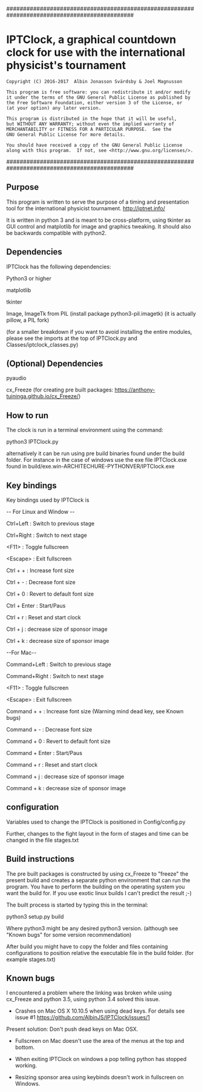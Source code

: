 ##############################################################################################
#  IPTClock, a graphical countdown clock for use with the international physicist's tournament
    Copyright (C) 2016-2017  Albin Jonasson Svärdsby & Joel Magnusson

    This program is free software: you can redistribute it and/or modify
    it under the terms of the GNU General Public License as published by
    the Free Software Foundation, either version 3 of the License, or
    (at your option) any later version.

    This program is distributed in the hope that it will be useful,
    but WITHOUT ANY WARRANTY; without even the implied warranty of
    MERCHANTABILITY or FITNESS FOR A PARTICULAR PURPOSE.  See the
    GNU General Public License for more details.

    You should have received a copy of the GNU General Public License
    along with this program.  If not, see <http://www.gnu.org/licenses/>.
##############################################################################################

## Purpose ##
This program is written to serve the purpose of a timing and presentation tool
for the international physicist tournament. http://iptnet.info/

It is written in python 3 and is meant to be cross-platform, using tkinter as
GUI control and matplotlib for image and graphics tweaking. It should also be backwards compatible with python2.


## Dependencies ##
IPTClock has the following dependencies:

Python3 or higher

matplotlib

tkinter

Image, ImageTk from PIL  (install package python3-pil.imagetk) (it is actually pillow, a PIL fork)


(for a smaller breakdown if you want
to avoid installing the entire modules, please see the imports at the top of
IPTClock.py and Classes/iptclock_classes.py)


## (Optional) Dependencies ##
pyaudio

cx_Freeze  (for creating pre built packages: https://anthony-tuininga.github.io/cx_Freeze/)


## How to run ##
The clock is run in a terminal environment using the command:

python3 IPTClock.py

alternatively it can be run using pre build binaries found under the build folder.
For instance in the case of windows use the exe file IPTClock.exe found in
build/exe.win-ARCHITECHURE-PYTHONVER/IPTClock.exe


## Key bindings ##
Key bindings used by IPTClock is

-- For Linux and Window --

Ctrl+Left : Switch to previous stage

Ctrl+Right : Switch to next stage

\<F11\> : Toggle fullscreen

\<Escape\> : Exit fullscreen

Ctrl + + : Increase font size

Ctrl + - : Decrease font size

Ctrl + 0 : Revert to default font size

Ctrl + Enter : Start/Paus

Ctrl + r : Reset and start clock

Ctrl + j : decrease size of sponsor image

Ctrl + k : decrease size of sponsor image

--For Mac--

Command+Left : Switch to previous stage

Command+Right : Switch to next stage

\<F11\> : Toggle fullscreen

\<Escape\> : Exit fullscreen

Command + + : Increase font size (Warning mind dead key, see Known bugs)

Command + - : Decrease font size

Command + 0 : Revert to default font size

Command + Enter : Start/Paus

Command + r : Reset and start clock

Command + j : decrease size of sponsor image

Command + k : decrease size of sponsor image

## configuration ##
Variables used to change the IPTClock is positioned in Config/config.py

Further, changes to the fight layout in the form of stages and time can
be changed in the file stages.txt

 
## Build instructions ##
The pre built packages is constructed by using cx_Freeze to "freeze" the present
build and creates a separate python environment that can run the program.
You have to perform the building on the operating system you want the build for.
If you use exotic linux builds I can't predict the result ;-)

The built process is started by typing this in the terminal:

python3 setup.py build

Where python3 might be any desired python3 version.
(although see "Known bugs" for some version recommendation)

After build you might have to copy the folder and files containing configurations
to position relative the executable file in the build folder.
(for example stages.txt)


## Known bugs ##
I encountered a problem where the linking was broken while using cx_Freeze and
python 3.5, using python 3.4 solved this issue.


- Crashes on Mac OS X 10.10.5 when using dead keys. For details see issue #1 https://github.com/AlbinJS/IPTClock/issues/1

Present solution: Don't push dead keys on Mac OSX.


- Fullscreen on Mac doesn't use the area of the menus at the top and bottom.


- When exiting IPTClock on windows a pop telling python has stopped working.


- Resizing sponsor area using keybinds doesn't work in fullscreen on Windows.